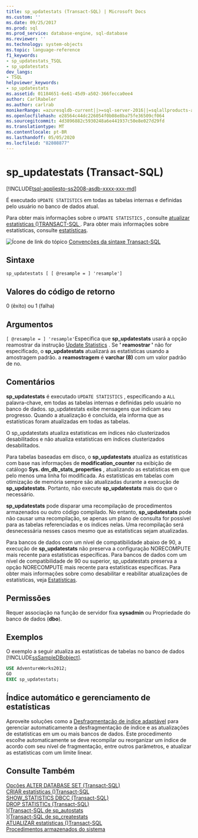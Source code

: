 ```yaml
---
title: sp_updatestats (Transact-SQL) | Microsoft Docs
ms.custom: ''
ms.date: 09/25/2017
ms.prod: sql
ms.prod_service: database-engine, sql-database
ms.reviewer: ''
ms.technology: system-objects
ms.topic: language-reference
f1_keywords:
- sp_updatestats_TSQL
- sp_updatestats
dev_langs:
- TSQL
helpviewer_keywords:
- sp_updatestats
ms.assetid: 01184651-6e61-45d9-a502-366fecca0ee4
author: CarlRabeler
ms.author: carlrab
monikerRange: =azuresqldb-current||>=sql-server-2016||=sqlallproducts-allversions||>=sql-server-linux-2017||=azuresqldb-mi-current
ms.openlocfilehash: e28564c44dc226054f0b08e8ba75fe36509cf064
ms.sourcegitcommit: 4d3896882c5930248a6e441937c50e8e027d29fd
ms.translationtype: MT
ms.contentlocale: pt-BR
ms.lasthandoff: 05/05/2020
ms.locfileid: "82808877"
---
```

# <a name="sp_updatestats-transact-sql"></a>sp_updatestats (Transact-SQL)
[!INCLUDE[tsql-appliesto-ss2008-asdb-xxxx-xxx-md](../../includes/tsql-appliesto-ss2008-asdb-xxxx-xxx-md.md)]

É executado `UPDATE STATISTICS` em todas as tabelas internas e definidas pelo usuário no banco de dados atual.  
  
Para obter mais informações sobre o `UPDATE STATISTICS` , consulte [atualizar estatísticas &#40;&#41;TRANSACT-SQL ](../../t-sql/statements/update-statistics-transact-sql.md). Para obter mais informações sobre estatísticas, consulte [estatísticas](../../relational-databases/statistics/statistics.md).  
    
 ![Ícone de link do tópico](../../database-engine/configure-windows/media/topic-link.gif "Ícone de link do tópico") [Convenções da sintaxe Transact-SQL](../../t-sql/language-elements/transact-sql-syntax-conventions-transact-sql.md)  
  
## <a name="syntax"></a>Sintaxe  
  
```  
sp_updatestats [ [ @resample = ] 'resample']  
```  
  
## <a name="return-code-values"></a>Valores do código de retorno  
 0 (êxito) ou 1 (falha)  
  
## <a name="arguments"></a>Argumentos  
`[ @resample = ] 'resample'`Especifica que **sp_updatestats** usará a opção reamostrar da instrução [Update Statistics](../../t-sql/statements/update-statistics-transact-sql.md) . Se **' reamostrar '** não for especificado, o **sp_updatestats** atualizará as estatísticas usando a amostragem padrão. a **reamostragem** é **varchar (8)** com um valor padrão de no.  
  
## <a name="remarks"></a>Comentários  
 **sp_updatestats** é executado `UPDATE STATISTICS` , especificando a `ALL` palavra-chave, em todas as tabelas internas e definidas pelo usuário no banco de dados. sp_updatestats exibe mensagens que indicam seu progresso. Quando a atualização é concluída, ela informa que as estatísticas foram atualizadas em todas as tabelas.  
  
O sp_updatestats atualiza estatísticas em índices não clusterizados desabilitados e não atualiza estatísticas em índices clusterizados desabilitados.  
  
Para tabelas baseadas em disco, o **sp_updatestats** atualiza as estatísticas com base nas informações de **modification_counter** na exibição de catálogo **Sys. dm_db_stats_properties** , atualizando as estatísticas em que pelo menos uma linha foi modificada. As estatísticas em tabelas com otimização de memória sempre são atualizadas durante a execução de **sp_updatestats**. Portanto, não execute **sp_updatestats** mais do que o necessário.  
  
**sp_updatestats** pode disparar uma recompilação de procedimentos armazenados ou outro código compilado. No entanto, **sp_updatestats** pode não causar uma recompilação, se apenas um plano de consulta for possível para as tabelas referenciadas e os índices nelas. Uma recompilação será desnecessária nesses casos mesmo que as estatísticas sejam atualizadas.  
  
Para bancos de dados com um nível de compatibilidade abaixo de 90, a execução de **sp_updatestats** não preserva a configuração NORECOMPUTE mais recente para estatísticas específicas. Para bancos de dados com um nível de compatibilidade de 90 ou superior, sp_updatestats preserva a opção NORECOMPUTE mais recente para estatísticas específicas. Para obter mais informações sobre como desabilitar e reabilitar atualizações de estatísticas, veja [Estatísticas](../../relational-databases/statistics/statistics.md).  
  
## <a name="permissions"></a>Permissões  
 Requer associação na função de servidor fixa **sysadmin** ou Propriedade do banco de dados (**dbo**).  

## <a name="examples"></a>Exemplos  
O exemplo a seguir atualiza as estatísticas de tabelas no banco de dados [!INCLUDE[ssSampleDBobject](../../includes/sssampledbobject-md.md)].  
  
```sql  
USE AdventureWorks2012;  
GO  
EXEC sp_updatestats;   
```  

## <a name="automatic-index-and-statistics-management"></a>Índice automático e gerenciamento de estatísticas
Aproveite soluções como a [Desfragmentação de índice adaptável](https://github.com/Microsoft/tigertoolbox/tree/master/AdaptiveIndexDefrag) para gerenciar automaticamente a desfragmentação de índice e as atualizações de estatísticas em um ou mais bancos de dados. Este procedimento escolhe automaticamente se deve recompilar ou reorganizar um índice de acordo com seu nível de fragmentação, entre outros parâmetros, e atualizar as estatísticas com um limite linear.

## <a name="see-also"></a>Consulte Também  
 [Opções ALTER DATABASE SET &#40;Transact-SQL&#41;](../../t-sql/statements/alter-database-transact-sql-set-options.md)   
 [CRIAR estatísticas &#40;&#41;Transact-SQL](../../t-sql/statements/create-statistics-transact-sql.md)   
 [SHOW_STATISTICS DBCC &#40;Transact-SQL&#41;](../../t-sql/database-console-commands/dbcc-show-statistics-transact-sql.md)   
 [DROP STATISTICs &#40;Transact-SQL&#41;](../../t-sql/statements/drop-statistics-transact-sql.md)   
 [&#41;&#40;Transact-SQL de sp_autostats](../../relational-databases/system-stored-procedures/sp-autostats-transact-sql.md)   
 [&#41;&#40;Transact-SQL de sp_createstats](../../relational-databases/system-stored-procedures/sp-createstats-transact-sql.md)   
 [ATUALIZAR estatísticas &#40;&#41;Transact-SQL](../../t-sql/statements/update-statistics-transact-sql.md)   
 [Procedimentos armazenados do sistema](../../relational-databases/system-stored-procedures/system-stored-procedures-transact-sql.md)  
 
